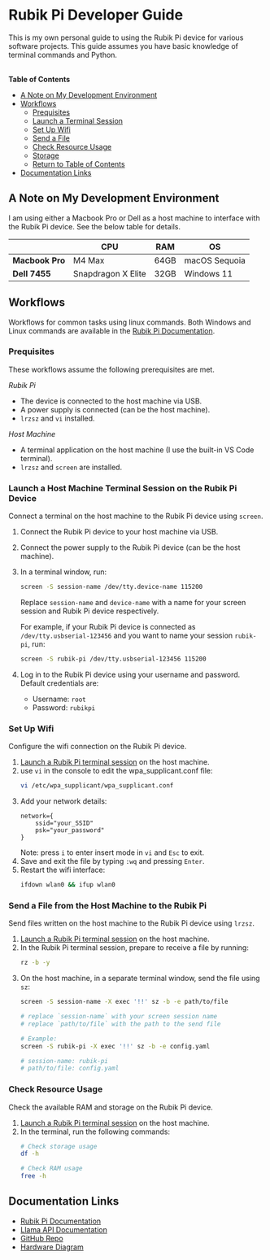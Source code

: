 # Rubik Pi Developer Guide

This is my own personal guide to using the Rubik Pi device for various software projects. This guide assumes you have basic knowledge of terminal commands and Python.<br><br>

**Table of Contents**
- [A Note on My Development Environment](#a-note-on-my-development-environment)
- [Workflows](#workflows)
    - [Prequisites](#prequisites)
    - [Launch a Terminal Session](#launch-a-terminal-session)
    - [Set Up Wifi](#set-up-wifi)
    - [Send a File](#send-a-file)
    - [Check Resource Usage](#check-resource-usage)
    - [Storage](#storage)
    - [Return to Table of Contents](#table-of-contents)
- [Documentation Links](#documentation-links)

## A Note on My Development Environment
I am using either a Macbook Pro or Dell as a host machine to interface with the Rubik Pi device. See the below table for details.

|               | CPU                | RAM      | OS                  |
|---------------|--------------------|----------|----------------------|
| **Macbook Pro**   | M4 Max             | 64GB     | macOS Sequoia  |
| **Dell 7455**     | Snapdragon X Elite | 32GB     | Windows 11           |

## Workflows
Workflows for common tasks using linux commands. Both Windows and Linux commands are available in the [Rubik Pi Documentation](https://www.thundercomm.com/rubik-pi-3/en/docs/rubik-pi-3-user-manual/).

### Prequisites
These workflows assume the following prerequisites are met.

*Rubik Pi*
- The device is connected to the host machine via USB.
- A power supply is connected (can be the host machine).
- `lrzsz` and `vi` installed.

*Host Machine*
- A terminal application on the host machine (I use the built-in VS Code terminal).
- `lrzsz` and `screen` are installed.

### Launch a Host Machine Terminal Session on the Rubik Pi Device
Connect a terminal on the host machine to the Rubik Pi device using `screen`.
1. Connect the Rubik Pi device to your host machine via USB.
2. Connect the power supply to the Rubik Pi device (can be the host machine).
3. In a terminal window, run:
    ```bash
    screen -S session-name /dev/tty.device-name 115200
    ```
    Replace `session-name` and `device-name` with a name for your screen session and Rubik Pi device respectively.

    For example, if your Rubik Pi device is connected as `/dev/tty.usbserial-123456` and you want to name your session `rubik-pi`, run:
    ```bash
    screen -S rubik-pi /dev/tty.usbserial-123456 115200
    ```
4. Log in to the Rubik Pi device using your username and password.
    Default credentials are:
    - Username: `root`
    - Password: `rubikpi`

### Set Up Wifi
Configure the wifi connection on the Rubik Pi device.
1. [Launch a Rubik Pi terminal session](#launch-a-host-machine-terminal-session-on-the-rubik-pi-device) on the host machine.
2. use `vi` in the console to edit the wpa_supplicant.conf file:
    ```bash
    vi /etc/wpa_supplicant/wpa_supplicant.conf
    ```
3. Add your network details:
    ```config
    network={
        ssid="your_SSID"
        psk="your_password"
    }
    ```
    Note: press `i` to enter insert mode in `vi` and `Esc` to exit.
4. Save and exit the file by typing `:wq` and pressing `Enter`.
5. Restart the wifi interface:
    ```bash
    ifdown wlan0 && ifup wlan0
    ```

### Send a File from the Host Machine to the Rubik Pi
Send files written on the host machine to the Rubik Pi device using `lrzsz`.
1. [Launch a Rubik Pi terminal session](#launch-a-host-machine-terminal-session-on-the-rubik-pi-device) on the host machine.
2. In the Rubik Pi terminal session, prepare to receive a file by running:
    ```bash
    rz -b -y
    ```
2. On the host machine, in a separate terminal window, send the file using `sz`:
    ```bash
    screen -S session-name -X exec '!!' sz -b -e path/to/file

    # replace `session-name` with your screen session name
    # replace `path/to/file` with the path to the send file

    # Example:
    screen -S rubik-pi -X exec '!!' sz -b -e config.yaml

    # session-name: rubik-pi
    # path/to/file: config.yaml
    ```

### Check Resource Usage
Check the available RAM and storage on the Rubik Pi device.
1. [Launch a Rubik Pi terminal session](#launch-a-host-machine-terminal-session-on-the-rubik-pi-device) on the host machine.
2. In the terminal, run the following commands:
    ```bash
    # Check storage usage
    df -h

    # Check RAM usage
    free -h
    ```

## Documentation Links
- [Rubik Pi Documentation](https://www.thundercomm.com/rubik-pi-3/en/docs/rubik-pi-3-user-manual/)
- [Llama API Documentation](https://llama.developer.meta.com/docs/overview/)
- [GitHub Repo](https://github.com/thatrandomfrenchdude/rubik)
- [Hardware Diagram](https://www.thundercomm.com/rubik-pi-3/en/docs/rubik-pi-3-user-manual/1.0.0-a/peripherals-and-interfaces/)